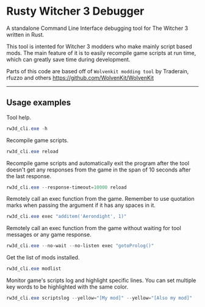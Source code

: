 # Rusty Witcher 3 Debugger

A standalone Command Line Interface debugging tool for The Witcher 3 written in Rust.

This tool is intented for Witcher 3 modders who make mainly script based mods.
The main feature of it is to easily recompile game scripts at run time, which can greatly save time during development.

Parts of this code are based off of `Wolvenkit modding tool` by Traderain, rfuzzo and others
https://github.com/WolvenKit/WolvenKit

---


## Usage examples
Tool help.
```ps1
rw3d_cli.exe -h
```

Recompile game scripts.
```ps1
rw3d_cli.exe reload
```

Recompile game scripts and automatically exit the program after the tool doesn't get any responses from the game in the span of 10 seconds after the last response.
```ps1
rw3d_cli.exe --response-timeout=10000 reload
```

Remotely call an exec function from the game. Remember to use quotation marks when passing the argument if it has any spaces in it.
```ps1
rw3d_cli.exe exec "additem('Aerondight', 1)"
```

Remotely call an exec function from the game without waiting for tool messages or any game response.
```ps1
rw3d_cli.exe --no-wait --no-listen exec "gotoProlog()"
```

Get the list of mods installed.
```ps1
rw3d_cli.exe modlist
```

Monitor game's scripts log and highlight specific lines. You can set multiple key words to be highlighted with the same color.
```ps1
rw3d_cli.exe scriptslog --yellow="[My mod]" --yellow="[Also my mod]"
```